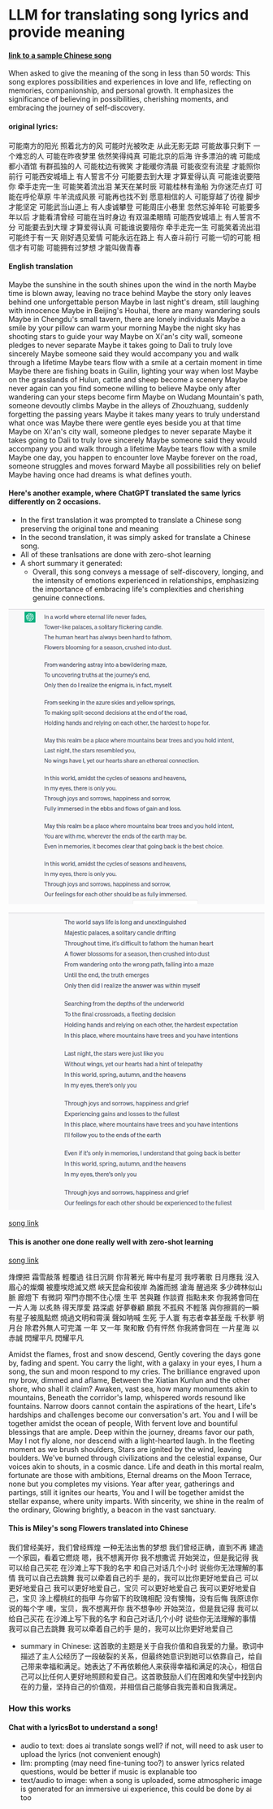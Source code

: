 # LLM for translating song lyrics and provide meaning

#### [link to a sample Chinese song](https://www.youtube.com/watch?v=sedn8HYufeg&list=RDb1jiuT1H1fI&index=3)
When asked to give the meaning of the song in less than 50 words: This song explores possibilities and experiences in love and life, reflecting on memories, companionship, and personal growth. It emphasizes the significance of believing in possibilities, cherishing moments, and embracing the journey of self-discovery.

#### original lyrics: 
可能南方的阳光 照着北方的风
可能时光被吹走 从此无影无踪
可能故事只剩下 一个难忘的人
可能在昨夜梦里 依然笑得纯真
可能北京的后海 许多漂泊的魂
可能成都小酒馆 有群孤独的人
可能枕边有微笑 才能暖你清晨
可能夜空有流星 才能照你前行
可能西安城墙上 有人誓言不分
可能要去到大理 才算爱得认真
可能谁说要陪你 牵手走完一生
可能笑着流出泪 某天在某时辰
可能桂林有渔船 为你迷茫点灯
可能在呼伦草原 牛羊流成风景
可能再也找不到 愿意相信的人
可能穿越了彷徨 脚步才能坚定
可能武当山道上 有人虔诚攀登
可能周庄小巷里 忽然忘掉年轮
可能要多年以后 才能看清曾经
可能在当时身边 有双温柔眼晴
可能西安城墙上 有人誓言不分
可能要去到大理 才算爱得认真
可能谁说要陪你 牵手走完一生
可能笑着流出泪
可能终于有一天 刚好遇见爱情
可能永远在路上 有人奋斗前行
可能一切的可能 相信才有可能
可能拥有过梦想 才能叫做青春

#### English translation
Maybe the sunshine in the south shines upon the wind in the north
Maybe time is blown away, leaving no trace behind
Maybe the story only leaves behind one unforgettable person
Maybe in last night's dream, still laughing with innocence
Maybe in Beijing's Houhai, there are many wandering souls
Maybe in Chengdu's small tavern, there are lonely individuals
Maybe a smile by your pillow can warm your morning
Maybe the night sky has shooting stars to guide your way
Maybe on Xi'an's city wall, someone pledges to never separate
Maybe it takes going to Dali to truly love sincerely
Maybe someone said they would accompany you and walk through a lifetime
Maybe tears flow with a smile at a certain moment in time
Maybe there are fishing boats in Guilin, lighting your way when lost
Maybe on the grasslands of Hulun, cattle and sheep become a scenery
Maybe never again can you find someone willing to believe
Maybe only after wandering can your steps become firm
Maybe on Wudang Mountain's path, someone devoutly climbs
Maybe in the alleys of Zhouzhuang, suddenly forgetting the passing years
Maybe it takes many years to truly understand what once was
Maybe there were gentle eyes beside you at that time
Maybe on Xi'an's city wall, someone pledges to never separate
Maybe it takes going to Dali to truly love sincerely
Maybe someone said they would accompany you and walk through a lifetime
Maybe tears flow with a smile
Maybe one day, you happen to encounter love
Maybe forever on the road, someone struggles and moves forward
Maybe all possibilities rely on belief
Maybe having once had dreams is what defines youth.


#### Here's another example, where ChatGPT translated the same lyrics differently on 2 occasions. 
- In the first translation it was prompted to translate a Chinese song preserving the original tone and meaning
- In the second translation, it was simply asked for translate a Chinese song.
- All of these tranlsations are done with zero-shot learning
- A short summary it generated: 
  - Overall, this song conveys a message of self-discovery, longing, and the intensity of emotions experienced in relationships, emphasizing the importance of embracing life's complexities and cherishing genuine connections.

![first translation](https://github.com/happinessbaby/SongLyrics/blob/main/images/%E5%B1%B1%E6%9C%89%E6%9C%A8%E5%85%AEv1.png)

![second translation](https://github.com/happinessbaby/SongLyrics/blob/main/images/%E5%B1%B1%E6%9C%89%E6%9C%A8%E5%85%AEv2.png)

[song link](https://www.youtube.com/watch?v=U-BU9OSbpnE)


#### This is another one done really well with zero-shot learning
[song link](https://www.youtube.com/watch?v=LHwGSeHvRVo&list=LL&index=20)

烽煙把 霜雪敲落
輕覆過 往日沉屙
你背著光 眸中有星河
我哼著歌 日月應我
沒入眉心的燦爛 被塵埃熄滅又燃
峽天昆侖和彼岸 為誰而撼
滄海 醒過來 多少碑林似山脈
廊燈下 有微詞 窄門亦關不住心懷
生平 苦與難 作談資 指點未來
你我將會同在 一片人海 
以炙熱 得天厚愛
路深處 好夢眷顧
願我 不孤飛 不輕落
與你擦肩的一瞬 有星子被風點燃
燒過文明和霄漢 聲如呐喊
生死 于人寰 有志者幸甚至哉
千秋夢 明月台 除君外無人可完滿
一年 又一年 聚和散 仍有怦然
你我將會同在 一片星海 
以赤誠 閃耀平凡
閃耀平凡

Amidst the flames, frost and snow descend,
Gently covering the days gone by, fading and spent.
You carry the light, with a galaxy in your eyes,
I hum a song, the sun and moon respond to my cries.
The brilliance engraved upon my brow, dimmed and aflame,
Between the Xiatian Kunlun and the other shore, who shall it claim?
Awaken, vast sea, how many monuments akin to mountains,
Beneath the corridor's lamp, whispered words resound like fountains.
Narrow doors cannot contain the aspirations of the heart,
Life's hardships and challenges become our conversation's art.
You and I will be together amidst the ocean of people,
With fervent love and bountiful blessings that are ample.
Deep within the journey, dreams favor our path,
May I not fly alone, nor descend with a light-hearted laugh.
In the fleeting moment as we brush shoulders,
Stars are ignited by the wind, leaving boulders.
We've burned through civilizations and the celestial expanse,
Our voices akin to shouts, in a cosmic dance.
Life and death in this mortal realm, fortunate are those with ambitions,
Eternal dreams on the Moon Terrace, none but you completes my visions.
Year after year, gatherings and partings, still it ignites our hearts,
You and I will be together amidst the stellar expanse, where unity imparts.
With sincerity, we shine in the realm of the ordinary,
Glowing brightly, a beacon in the vast sanctuary.


#### This is Miley's song Flowers translated into Chinese

我们曾经美好，我们曾经辉煌
一种无法出售的梦想
我们曾经正确，直到不再
建造一个家园，看着它燃烧
嗯，我不想离开你
我不想撒谎
开始哭泣，但是我记得
我可以给自己买花
在沙滩上写下我的名字
和自己对话几个小时
说些你无法理解的事情
我可以自己去跳舞
我可以牵着自己的手
是的，我可以比你更好地爱自己
可以更好地爱自己
我可以更好地爱自己，宝贝
可以更好地爱自己
我可以更好地爱自己，宝贝
涂上樱桃红的指甲
与你留下的玫瑰相配
没有懊悔，没有后悔
我原谅你说的每个字
噢，宝贝，我不想离开你
我不想争吵
开始哭泣，但是我记得
我可以给自己买花
在沙滩上写下我的名字
和自己对话几个小时
说些你无法理解的事情
我可以自己去跳舞
我可以牵着自己的手
是的，我可以比你更好地爱自己
- summary in Chinese: 这首歌的主题是关于自我价值和自我爱的力量。歌词中描述了主人公经历了一段破裂的关系，但最终她意识到她可以依靠自己，给自己带来幸福和满足。她表达了不再依赖他人来获得幸福和满足的决心，相信自己可以比任何人更好地照顾和爱自己。这首歌鼓励人们在困难和失望中找到内在的力量，坚持自己的价值观，并相信自己能够自我完善和自我满足。



### How this works
#### Chat with a lyricsBot to understand a song!
- audio to text: does ai translate songs well? if not, will need to ask user to upload the lyrics  (not convenient enough)  
- llm: prompting (may need fine-tuning too?) to answer lyrics related questions, would be better if music is explanable too
- text/audio to image: when a song is uploaded, some atmospheric image is generated for an immersive ui experience, this could be done by ai too

